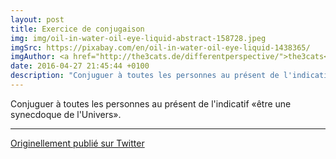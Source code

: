 ```yaml
---
layout: post
title: Exercice de conjugaison
img: img/oil-in-water-oil-eye-liquid-abstract-158728.jpeg
imgSrc: https://pixabay.com/en/oil-in-water-oil-eye-liquid-1438365/
imgAuthor: <a href="http://the3cats.de/differentperspective/">the3cats</a>
date: 2016-04-27 21:45:44 +0100
description: "Conjuguer à toutes les personnes au présent de l'indicatif &laquo;être une synecdoque de l'Univers&raquo;."
---
```

Conjuguer à toutes les personnes au présent de l'indicatif &laquo;être une synecdoque de l'Univers&raquo;.

---

[Originellement publié sur Twitter](https://twitter.com/ImpossibleExil/status/725407870146191361)
